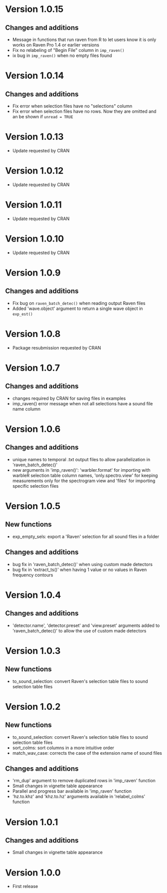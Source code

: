# Version 1.0.15

## Changes and additions

* Message in functions that run raven from R to let users know it is only works on Raven Pro 1.4 or earlier versions
* Fix no relabeling of "Begin File" column in `imp_raven()`
* ix bug in `imp_raven()` when no empty files found

# Version 1.0.14

## Changes and additions

* Fix error when selection files have no "selections" column
* Fix error when selection files have no rows. Now they are omitted and an be shown if `unread = TRUE` 

# Version 1.0.13

* Update requested by CRAN

# Version 1.0.12

* Update requested by CRAN

# Version 1.0.11

* Update requested by CRAN

# Version 1.0.10

* Update requested by CRAN

# Version 1.0.9

## Changes and additions

* Fix bug on `raven_batch_detec()` when reading output Raven files
* Added 'wave.object' argument to return a single wave object in `exp_est()`

# Version 1.0.8

* Package resubmission requested by CRAN

# Version 1.0.7

## Changes and additions

* changes required by CRAN for saving files in examples
* imp_raven() error message when not all selections have a sound file name column

# Version 1.0.6

## Changes and additions

* unique names to temporal .txt output files to allow parallelization in 'raven_batch_detec()'
* new arguments in 'imp_raven()': 'warbler.format' for importing with warbleR selection table column names, 'only.spectro.view' for keeping measurements only for the spectrogram view and 'files' for importing specific selection files

# Version 1.0.5

## New functions

* exp_empty_sels: export a 'Raven' selection for all sound files in a folder

## Changes and additions

* bug fix in 'raven_batch_detec()' when using custom made detectors 
* bug fix in 'extract_ts()' when having 1 value or no values in Raven frequency contours 

# Version 1.0.4

## Changes and additions

* 'detector.name', 'detector.preset' and 'view.preset' arguments added to 'raven_batch_detec()' to allow the use of custom made detectors 

# Version 1.0.3

## New functions

* to_sound_selection: convert Raven's selection table files to sound selection table files

# Version 1.0.2 

## New functions

* to_sound_selection: convert Raven's selection table files to sound selection table files
* sort_colms: sort columns in a more intuitive order
* match_wav_case: corrects the case of the extension name of sound files

## Changes and additions

* 'rm_dup' argument to remove duplicated rows in 'imp_raven' function
* Small changes in vignette table appearance
* Parallel and progress bar available in 'imp_raven' function
* 'hz.to.khz' and 'khz.to.hz' arguments available in 'relabel_colms' function

# Version 1.0.1

## Changes and additions

* Small changes in vignette table appearance

# Version 1.0.0

* First release

